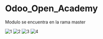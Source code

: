 # Odoo_Open_Academy

Modulo se encuentra en la rama master

![1](https://user-images.githubusercontent.com/42152721/154906716-2b804ab7-1465-4948-b994-10a05d9d6e33.png)
![2](https://user-images.githubusercontent.com/42152721/154906724-675e35fc-2a5d-4af8-8f95-566d10419b8c.png)
![3](https://user-images.githubusercontent.com/42152721/154906727-665a7862-34ee-4fc8-8249-2074f857d0d1.png)
![4](https://user-images.githubusercontent.com/42152721/154906731-9b9941ca-5293-4534-aae8-c95ed368d18c.png)
